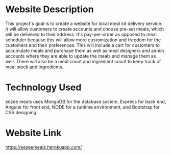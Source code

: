 # Website Description

This project's goal is to create a website for local meal kit delivery service. It will allow customers to create accounts and choose pre-set meals, which will be delivered to their address. It's pay-per-order as opposed to meal scheduler because this will allow more customization and freedom for the customers and their preferences. This will include a cart for customers to accumulate meals and purchase them as well as meal designers and admin accounts where they are able to update the meals and manage them as well. There will also be a meal count and ingredient count to keep track of meal stock and ingredients. 

# Technology Used

eezee meals uses MongoDB for the database system, Express for back end, Angular for front end, NODE for a runtime environment, and Bootstrap for CSS designing. 

# Website Link

https://eezeemealz.herokuapp.com/ 

